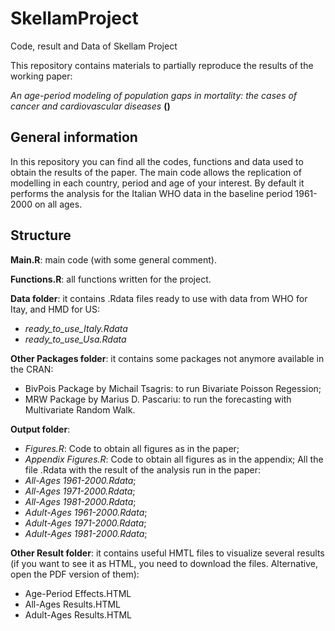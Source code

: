# SkellamProject
Code, result and Data of Skellam Project

This repository contains materials to partially reproduce the results of the working paper:

*An age-period modeling of population gaps in mortality: the cases of cancer and cardiovascular diseases* **()**

## General information
In this repository you can find all the codes, functions and data used to obtain the results of the paper. 
The main code allows the replication of modelling in each country, period and age of your interest. 
By default it performs the analysis for the Italian WHO data in the baseline period 1961-2000 on all ages. 


## Structure
**Main.R**: main code (with some general comment).

**Functions.R**: all functions written for the project.  

**Data folder**: it contains .Rdata files ready to use with data from WHO for Itay, and HMD for US:
- *ready_to_use_Italy.Rdata*
- *ready_to_use_Usa.Rdata*
  
**Other Packages folder**: it contains some packages not anymore available in the CRAN:
- BivPois Package by Michail Tsagris: to run Bivariate Poisson Regession;
- MRW Package by Marius D. Pascariu: to run the forecasting with Multivariate Random Walk.
  
**Output folder**: 
- *Figures.R*: Code to obtain all figures as in the paper;
- *Appendix Figures.R*: Code to obtain all figures as in the appendix;
All the file .Rdata with the result of the analysis run in the paper:
- *All-Ages 1961-2000.Rdata*;
- *All-Ages 1971-2000.Rdata*;
- *All-Ages 1981-2000.Rdata*;
- *Adult-Ages 1961-2000.Rdata*;
- *Adult-Ages 1971-2000.Rdata*;
- *Adult-Ages 1981-2000.Rdata*;

**Other Result folder**: it contains useful HMTL files to visualize several results
(if you want to see it as HTML, you need to download the files. Alternative, open the PDF version of them):
- Age-Period Effects.HTML
- All-Ages Results.HTML
- Adult-Ages Results.HTML


